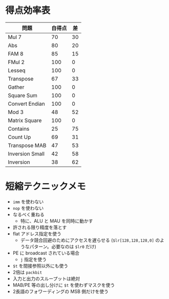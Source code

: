 # 得点効率表

| 問題            | 自得点 | 差 |
|-----------------|--------|----|
| Mul 7           |     70 | 30 |
| Abs             |     80 | 20 |
| FAM 8           |     85 | 15 |
| FMul 2          |    100 |  0 |
| Lesseq          |    100 |  0 |
| Transpose       |     67 | 33 |
| Gather          |    100 |  0 |
| Square Sum      |    100 |  0 |
| Convert Endian  |    100 |  0 |
| Mod 3           |     48 | 52 |
| Matrix Square   |    100 |  0 |
| Contains        |     25 | 75 |
| Count Up        |     69 | 31 |
| Transpose MAB   |     47 | 53 |
| Inversion Small |     42 | 58 |
| Inversion       |     38 | 62 |

# 短縮テクニックメモ

* `imm` を使わない
* `nop` を使わない
* なるべく重ねる
    * 特に、ALU と MAU を同時に動かす
* 許される限り精度を落とす
* flat アドレス指定を使う
    * データ競合回避のためにアクセスを遅らせる (`$lr[128,128,128,0]` のようなパターン。必要なのは `$lr0` だけ)
* PE に broadcast されている場合
    * `j` 指定を使う
* `$t` を間接参照以外にも使う
* 2倍は `packbit`
* 入力と出力のスループットは絶対
* MAB/PE 等の出し分けに `$t` を使わずマスクを使う
* 2長語のフォワーディングの MSB 側だけを使う
